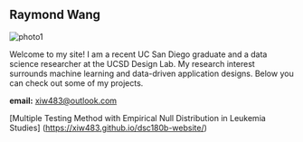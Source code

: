 ## Raymond Wang

![photo1](/photo1.jpeg)

Welcome to my site! I am a recent UC San Diego graduate and a data science researcher at the UCSD Design Lab. My research interest surrounds machine learning and data-driven application designs. Below you can check out some of my projects.

**email:** xiw483@outlook.com

[Multiple Testing Method with Empirical Null Distribution in Leukemia Studies] (https://xiw483.github.io/dsc180b-website/)

